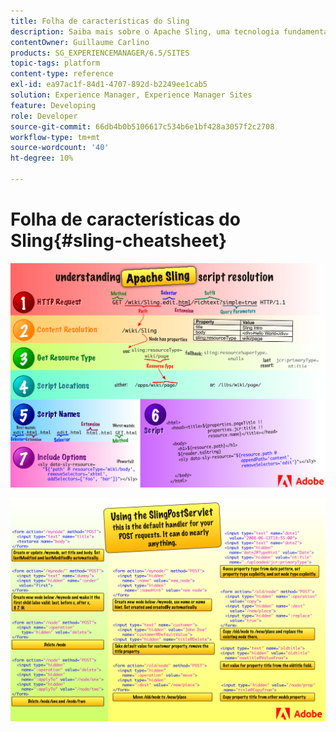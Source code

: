 ```yaml
---
title: Folha de características do Sling
description: Saiba mais sobre o Apache Sling, uma tecnologia fundamental da Adobe Experience Manager, usando este diagrama de referência.
contentOwner: Guillaume Carlino
products: SG_EXPERIENCEMANAGER/6.5/SITES
topic-tags: platform
content-type: reference
exl-id: ea97ac1f-84d1-4707-892d-b2249ee1cab5
solution: Experience Manager, Experience Manager Sites
feature: Developing
role: Developer
source-git-commit: 66db4b0b5106617c534b6e1bf428a3057f2c2708
workflow-type: tm+mt
source-wordcount: '40'
ht-degree: 10%

---
```


# Folha de características do Sling{#sling-cheatsheet}

![Entendendo a resolução do script Apache Sling.](assets/sling-cheatsheet-01.png)

![Usando o SlingPostServlet - este é o manipulador padrão para suas solicitações de POST; ele pode fazer quase tudo.](assets/sling-cheatsheet-02.png)

